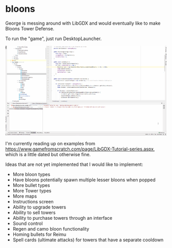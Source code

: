 # bloons
George is messing around with LibGDX and would eventually like to make Bloons Tower Defense.

To run the "game", just run DesktopLauncher.

![](bloonsTouhouDefense.gif)

I'm currently reading up on examples from https://www.gamefromscratch.com/page/LibGDX-Tutorial-series.aspx, which is a little dated but otherwise fine.

Ideas that are not yet implemented that I would like to implement:

- More bloon types
- Have bloons potentially spawn multiple lesser bloons when popped
- More bullet types
- More Tower types
- More maps
- Instructions screen
- Ability to upgrade towers
- Ability to sell towers
- Ability to purchase towers through an interface
- Sound control
- Regen and camo bloon functionality
- Homing bullets for Reimu
- Spell cards (ultimate attacks) for towers that have a separate cooldown